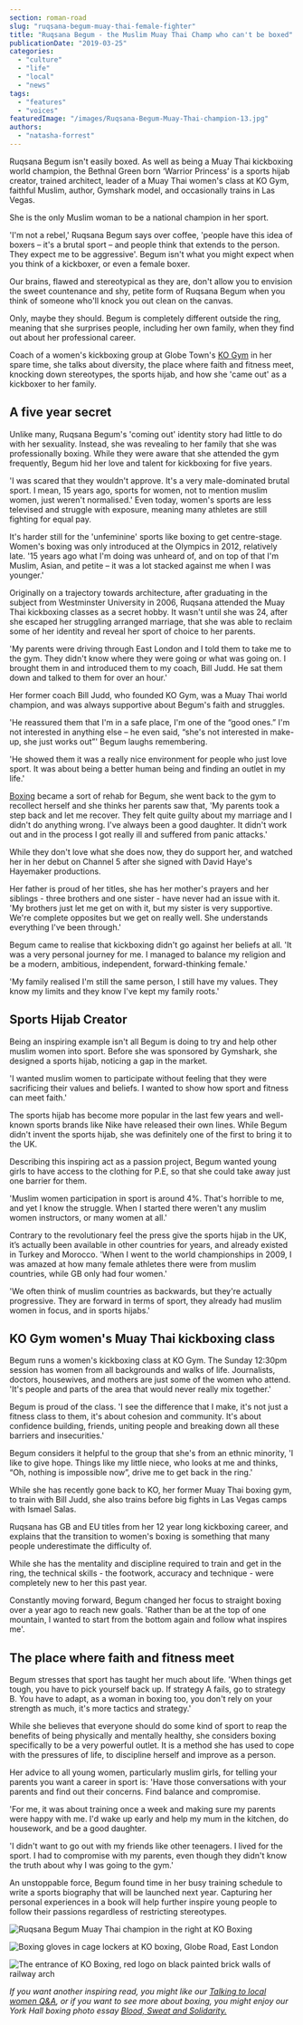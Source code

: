 ```yaml
---
section: roman-road
slug: "ruqsana-begum-muay-thai-female-fighter"
title: "Ruqsana Begum - the Muslim Muay Thai Champ who can't be boxed"
publicationDate: "2019-03-25"
categories: 
  - "culture"
  - "life"
  - "local"
  - "news"
tags: 
  - "features"
  - "voices"
featuredImage: "/images/Ruqsana-Begum-Muay-Thai-champion-13.jpg"
authors: 
  - "natasha-forrest"
---
```


Ruqsana Begum isn't easily boxed. As well as being a Muay Thai kickboxing world champion, the Bethnal Green born ‘Warrior Princess’ is a sports hijab creator, trained architect, leader of a Muay Thai women's class at KO Gym, faithful Muslim, author, Gymshark model, and occasionally trains in Las Vegas.

She is the only Muslim woman to be a national champion in her sport.

'I'm not a rebel,' Ruqsana Begum says over coffee, 'people have this idea of boxers – it's a brutal sport – and people think that extends to the person. They expect me to be aggressive'. Begum isn't what you might expect when you think of a kickboxer, or even a female boxer.

Our brains, flawed and stereotypical as they are, don't allow you to envision the sweet countenance and shy, petite form of Ruqsana Begum when you think of someone who'll knock you out clean on the canvas.

Only, maybe they should. Begum is completely different outside the ring, meaning that she surprises people, including her own family, when they find out about her professional career.

Coach of a women's kickboxing group at Globe Town's [KO Gym](https://www.koboxinggym.com/) in her spare time, she talks about diversity, the place where faith and fitness meet, knocking down stereotypes, the sports hijab, and how she 'came out' as a kickboxer to her family.

## A five year secret

Unlike many, Ruqsana Begum's 'coming out' identity story had little to do with her sexuality. Instead, she was revealing to her family that she was professionally boxing. While they were aware that she attended the gym frequently, Begum hid her love and talent for kickboxing for five years.

'I was scared that they wouldn't approve. It's a very male-dominated brutal sport. I mean, 15 years ago, sports for women, not to mention muslim women, just weren't normalised.' Even today, women's sports are less televised and struggle with exposure, meaning many athletes are still fighting for equal pay.

It's harder still for the 'unfeminine' sports like boxing to get centre-stage. Women's boxing was only introduced at the Olympics in 2012, relatively late. '15 years ago what I'm doing was unheard of, and on top of that I'm Muslim, Asian, and petite – it was a lot stacked against me when I was younger.'

Originally on a trajectory towards architecture, after graduating in the subject from Westminster University in 2006, Ruqsana attended the Muay Thai kickboxing classes as a secret hobby. It wasn't until she was 24, after she escaped her struggling arranged marriage, that she was able to reclaim some of her identity and reveal her sport of choice to her parents.

'My parents were driving through East London and I told them to take me to the gym. They didn't know where they were going or what was going on. I brought them in and introduced them to my coach, Bill Judd. He sat them down and talked to them for over an hour.'

Her former coach Bill Judd, who founded KO Gym, was a Muay Thai world champion, and was always supportive about Begum's faith and struggles.

'He reassured them that I'm in a safe place, I'm one of the “good ones.” I'm not interested in anything else – he even said, “she's not interested in make-up, she just works out”' Begum laughs remembering.

'He showed them it was a really nice environment for people who just love sport. It was about being a better human being and finding an outlet in my life.'

[Boxing](https://romanroadlondon.com/york-hall-boxing-heritage-bethnal-green/) became a sort of rehab for Begum, she went back to the gym to recollect herself and she thinks her parents saw that, 'My parents took a step back and let me recover. They felt quite guilty about my marriage and I didn't do anything wrong. I've always been a good daughter. It didn't work out and in the process I got really ill and suffered from panic attacks.'

While they don't love what she does now, they do support her, and watched her in her debut on Channel 5 after she signed with David Haye's Hayemaker productions.

Her father is proud of her titles, she has her mother's prayers and her siblings - three brothers and one sister - have never had an issue with it. 'My brothers just let me get on with it, but my sister is very supportive. We're complete opposites but we get on really well. She understands everything I've been through.'

Begum came to realise that kickboxing didn't go against her beliefs at all. 'It was a very personal journey for me. I managed to balance my religion and be a modern, ambitious, independent, forward-thinking female.'

'My family realised I'm still the same person, I still have my values. They know my limits and they know I've kept my family roots.'

## Sports Hijab Creator

Being an inspiring example isn't all Begum is doing to try and help other muslim women into sport. Before she was sponsored by Gymshark, she designed a sports hijab, noticing a gap in the market.

'I wanted muslim women to participate without feeling that they were sacrificing their values and beliefs. I wanted to show how sport and fitness can meet faith.'

The sports hijab has become more popular in the last few years and well-known sports brands like Nike have released their own lines. While Begum didn't invent the sports hijab, she was definitely one of the first to bring it to the UK.

Describing this inspiring act as a passion project, Begum wanted young girls to have access to the clothing for P.E, so that she could take away just one barrier for them.

'Muslim women participation in sport is around 4%. That's horrible to me, and yet I know the struggle. When I started there weren't any muslim women instructors, or many women at all.'

Contrary to the revolutionary feel the press give the sports hijab in the UK, it’s actually been available in other countries for years, and already existed in Turkey and Morocco. 'When I went to the world championships in 2009, I was amazed at how many female athletes there were from muslim countries, while GB only had four women.'

'We often think of muslim countries as backwards, but they're actually progressive. They are forward in terms of sport, they already had muslim women in focus, and in sports hijabs.'

## KO Gym women's Muay Thai kickboxing class

Begum runs a women's kickboxing class at KO Gym. The Sunday 12:30pm session has women from all backgrounds and walks of life. Journalists, doctors, housewives, and mothers are just some of the women who attend. 'It's people and parts of the area that would never really mix together.'

Begum is proud of the class. 'I see the difference that I make, it's not just a fitness class to them, it's about cohesion and community. It's about confidence building, friends, uniting people and breaking down all these barriers and insecurities.'

Begum considers it helpful to the group that she's from an ethnic minority, 'I like to give hope. Things like my little niece, who looks at me and thinks, “Oh, nothing is impossible now”, drive me to get back in the ring.'

While she has recently gone back to KO, her former Muay Thai boxing gym, to train with Bill Judd, she also trains before big fights in Las Vegas camps with Ismael Salas.

Ruqsana has GB and EU titles from her 12 year long kickboxing career, and explains that the transition to women's boxing is something that many people underestimate the difficulty of.

While she has the mentality and discipline required to train and get in the ring, the technical skills - the footwork, accuracy and technique - were completely new to her this past year.

Constantly moving forward, Begum changed her focus to straight boxing over a year ago to reach new goals. 'Rather than be at the top of one mountain, I wanted to start from the bottom again and follow what inspires me'.

## The place where faith and fitness meet

Begum stresses that sport has taught her much about life. 'When things get tough, you have to pick yourself back up. If strategy A fails, go to strategy B. You have to adapt, as a woman in boxing too, you don't rely on your strength as much, it's more tactics and strategy.'

While she believes that everyone should do some kind of sport to reap the benefits of being physically and mentally healthy, she considers boxing specifically to be a very powerful outlet. It is a method she has used to cope with the pressures of life, to discipline herself and improve as a person.

Her advice to all young women, particularly muslim girls, for telling your parents you want a career in sport is: 'Have those conversations with your parents and find out their concerns. Find balance and compromise.

'For me, it was about training once a week and making sure my parents were happy with me. I'd wake up early and help my mum in the kitchen, do housework, and be a good daughter.

'I didn't want to go out with my friends like other teenagers. I lived for the sport. I had to compromise with my parents, even though they didn't know the truth about why I was going to the gym.'

An unstoppable force, Begum found time in her busy training schedule to write a sports biography that will be launched next year. Capturing her personal experiences in a book will help further inspire young people to follow their passions regardless of restricting stereotypes.

![Ruqsana Begum Muay Thai champion in the right at KO Boxing](/images/Ruqsana-Begum-Muay-Thai-champion-14-1024x683.jpg)

![Boxing gloves in cage lockers at KO boxing, Globe Road, East London](/images/Ruqsana-Begum-Muay-Thai-champion-boxing-gloves-15-1024x683.jpg)

![The entrance of KO Boxing, red logo on black painted brick walls of railway arch](/images/KO-boxing-globe-road-east-london-01-1024x683.jpg)

_If you want another inspiring read, you might like our_ [_Talking to local women Q&A_](https://romanroadlondon.com/talking-to-local-women-2019/)_, or if you want to see more about boxing, you might enjoy our York Hall boxing photo essay_ [_Blood, Sweat and Solidarity._](https://romanroadlondon.com/blood-solidarity-york-hall-boxing-gallery/)
